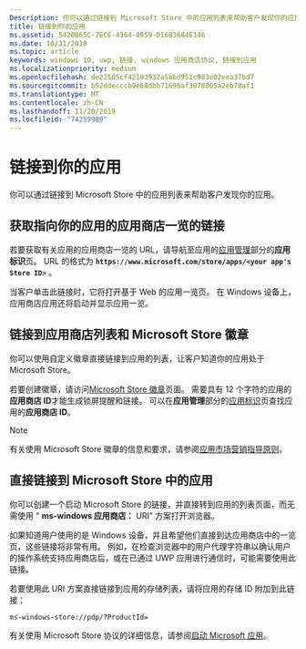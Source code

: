 ```yaml
---
Description: 你可以通过链接到 Microsoft Store 中的应用列表来帮助客户发现你的应用。
title: 链接到你的应用
ms.assetid: 5420B65C-7ECE-4364-8959-D1683684E146
ms.date: 10/31/2018
ms.topic: article
keywords: windows 10, uwp, 链接, windows 应用商店协议, 链接到应用
ms.localizationpriority: medium
ms.openlocfilehash: de22505cf42193932a5bbd951c983e02eea37bd7
ms.sourcegitcommit: b52ddecccb9e68dbb71695af3078005a2eb78af1
ms.translationtype: MT
ms.contentlocale: zh-CN
ms.lasthandoff: 11/20/2019
ms.locfileid: "74259989"
---
```

# <a name="link-to-your-app"></a>链接到你的应用


你可以通过链接到 Microsoft Store 中的应用列表来帮助客户发现你的应用。

## <a name="getting-the-link-to-your-apps-store-listing"></a>获取指向你的应用的应用商店一览的链接

若要获取有关应用的应用商店一览的 URL，请导航至应用的[应用管理](view-app-identity-details.md)部分的**应用标识**页。 URL 的格式为 **`https://www.microsoft.com/store/apps/<your app's Store ID>`** 。

当客户单击此链接时，它将打开基于 Web 的应用一览页。 在 Windows 设备上，应用商店应用还将启动并显示应用一览。


## <a name="linking-to-your-apps-store-listing-with-the-microsoft-store-badge"></a>链接到应用商店列表和 Microsoft Store 徽章

你可以使用自定义徽章直接链接到应用的列表，让客户知道你的应用处于 Microsoft Store。

若要创建徽章，请访问[Microsoft Store 徽章](https://developer.microsoft.com/store/badges)页面。 需要具有 12 个字符的应用的**应用商店 ID**才能生成锁屏提醒和链接。 可以在**应用管理**部分的[应用标识](view-app-identity-details.md)页查找应用的**应用商店 ID**。

> [!NOTE]
> 有关使用 Microsoft Store 徽章的信息和要求，请参阅[应用市场营销指导原则](app-marketing-guidelines.md)。


## <a name="linking-directly-to-your-app-in-the-microsoft-store"></a>直接链接到 Microsoft Store 中的应用

你可以创建一个启动 Microsoft Store 的链接，并直接转到应用的列表页面，而无需使用 " **ms-windows 应用商店：** URI" 方案打开浏览器。

如果知道用户使用的是 Windows 设备，并且希望他们直接到达应用商店中的一览页，这些链接将非常有用。 例如，在检查浏览器中的用户代理字符串以确认用户的操作系统支持应用商店后，或在已通过 UWP 应用进行通信时，可能需要使用此链接。

若要使用此 URI 方案直接链接到应用的存储列表，请将应用的存储 ID 附加到此链接：

`ms-windows-store://pdp/?ProductId=`

有关使用 Microsoft Store 协议的详细信息，请参阅[启动 Microsoft 应用](../launch-resume/launch-store-app.md)。

 

 




